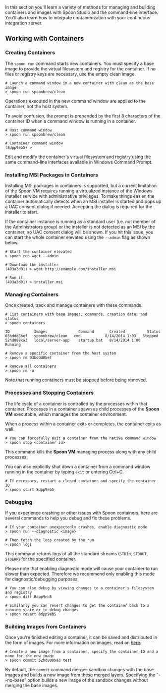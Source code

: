 In this section you'll learn a variety of methods for managing and building containers and images with Spoon Studio and the command-line interface. You'll also learn how to integrate containerization with your continuous integration server.

## Working with Containers

### Creating Containers

The `spoon run` command starts new containers. You must specify a base image to provide the virtual filesystem and registry for the container. If no files or registry keys are necessary, use the empty clean image.

```
# Launch a command window in a new container with clean as the base image
> spoon run spoonbrew/clean
```

Operations executed in the new command window are applied to the container, not the host system.

To avoid confusion, the prompt is prepended by the first 8 characters of the container ID when a command window is running in a container.

```
# Host command window
> spoon run spoonbrew/clean

# Container command window
(8dpp9eb5) >
```

Edit and modify the container's virtual filesystem and registry using the same command-line interfaces available in Windows Command Prompt.

### Installing MSI Packages in Containers

Installing MSI packages in containers is supported, but a current limitation of the Spoon VM requires running a virtualized instance of the Windows Installer service with administrative privileges. To make things easier, the container automatically detects when an MSI installer is started and pops up a UAC consent dialog if needed. Accepting the dialog is required for the installer to start.

If the container instance is running as a standard user (i.e. not member of the Administrators group) or the installer is not detected as an MSI by the container, no UAC consent dialog will be shown. If you hit this issue, you can start the whole container elevated using the `--admin` flag as shown below.

```
# Start the container elevated
> spoon run wget --admin

# Download the installer
(493a3d01) > wget http://example.com/installer.msi

# Run it
(493a3d01) > installer.msi
```

### Managing Containers

Once created, track and manage containers with these commands.

```
# List containers with base images, commands, creation date, and status
> spoon containers

ID           Images              Command       Created          Status
03bddd8bef   spoonbrew/clean   cmd           8/14/2014 1:03   Stopped
52hd888xa3   local/server-app    startup.bat   8/14/2014 1:00   Running

# Remove a specific container from the host system
> spoon rm 03bddd8bef

# Remove all containers
> spoon rm -a
```

Note that running containers must be stopped before being removed.

### Processes and Stopping Containers

The life cycle of a container is controlled by the processes within that container. Processes in a container spawn as child processes of the **Spoon VM** executable, which manages the container environment.

When a process within a container exits or completes, the container exits as well.

```
# You can forcefully exit a container from the native command window
> spoon stop <container id>
```

This command kills the **Spoon VM** managing process along with any child processes.

You can also explicitly shut down a container from a command window running in the container by typing `exit` or entering Ctrl+C.

```
# If necessary, restart a closed container and specify the container ID
> spoon start 8dpp9eb5
```

### Debugging

If you experience crashing or other issues with Spoon containers, here are several commands to help you debug and fix these problems.

```
# If your container unexpectedly crashes, enable diagnostic mode
> spoon run --diagnostic <image>

# Then fetch the logs created by the run
> spoon logs
```

This command returns logs of all the standard streams (`STDIN`, `STDOUT`, `STDERR`) for the specified container.

Please note that enabling diagnostic mode will cause your container to run slower than expected. Therefore we recommend only enabling this mode for diagnostic/debugging purposes.

```
# You can also debug by viewing changes to a container's filesystem and registry
> spoon diff 8dpp9eb5

# Similarly you can revert changes to get the container back to a running state or to debug changes
> spoon revert 8dpp9eb5
```

### Building Images from Containers

Once you're finished editing a container, it can be saved and distributed in the form of images. For more information on images, read on [here](/docs/building/working-with-images).

```
# Create a new image from a container, specify the container ID and a name for the new image
> spoon commit 52hd888xa3 test
```

By default, the `commit` command merges sandbox changes with the base images and builds a new image from these merged layers. Specifying the "--no-base" option builds a new image of the sandbox changes without merging the base images.